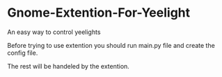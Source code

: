 # Gnome-Extention-For-Yeelight

An easy way to control yeelights

Before trying to use extention you should run main.py file and create the config file.

The rest will be handeled by the extention.
